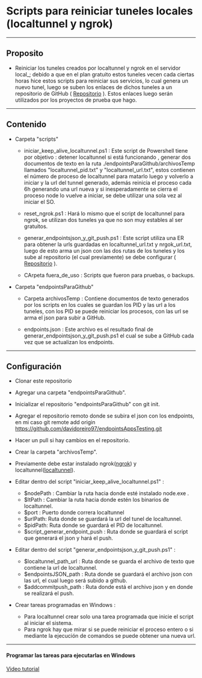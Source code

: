 # Scripts para reiniciar tuneles locales (localtunnel y ngrok)

---

## Proposito

- Reiniciar los tuneles creados por localtunnel y ngrok en el servidor local_; debido a que en el plan gratuito estos tuneles vecen cada ciertas horas hice estos scripts para reiniciar sus servicios, lo cual genera un nuevo tunel, luego se suben los enlaces de dichos tuneles a un repositorio de GitHub ( [Repositorio](https://github.com/davidoreiro97/endpointsAppsTesting.git) ). Estos enlaces luego serán utilizados por los proyectos de prueba que hago.

---

## Contenido

- Carpeta "scripts"

  - iniciar_keep_alive_localtunnel.ps1 : Este script de Powershell tiene por objetivo : detener localtunnel si está funcionando
    , generar dos documentos de texto en la ruta ./endpointsParaGithub/archivosTemp llamados "localtunnel_pid.txt" y "localtunnel_url.txt", estos contienen el número de proceso de localtunnel para matarlo luego y volverlo a iniciar y
    la url del tunnel generado, además reinicia el proceso cada 6h generando una url nueva y si inesperadamente se cierra el proceso node lo vuelve a iniciar, se debe utilizar una sola vez al iniciar el SO.

  - reset_ngrok.ps1 : Hará lo mismo que el script de localtunnel para ngrok, se utilizan dos tuneles ya que no son muy estables al ser gratuitos.

  - generar_endpointsjson_y_git_push.ps1 : Este script utiliza una ER para obtener la urls guardadas en localtunnel_url.txt y
    nrgok_url.txt, luego de esto arma un json con las dos rutas de los tuneles y los sube al repositorio (el cual previamente)
    se debe configurar ( [Repositorio](https://github.com/davidoreiro97/endpointsAppsTesting.git) ).

  - CArpeta fuera_de_uso : Scripts que fueron para pruebas, o backups.

- Carpeta "endpointsParaGithub"

  - Carpeta archivosTemp : Contiene documentos de texto generados por los scripts en los cuales se guardan los PID y las url
    a los tuneles, con los PID se puede reiniciar los procesos, con las url se arma el json para subir a GitHub.

  - endpoints.json : Este archivo es el resultado final de generar_endpointsjson_y_git_push.ps1 el cual se sube a GitHub cada
    vez que se actualizan los endpoints.

---

## Configuración
- Clonar este repositorio
- Agregar una carpeta "endpointsParaGithub".
- Inicializar el repositorio "endpointsParaGithub" con git init.
- Agregar el repositorio remoto donde se subira el json con los endpoints, en mi caso git remote add origin https://github.com/davidoreiro97/endpointsAppsTesting.git
- Hacer un pull si hay cambios en el repositorio.
- Crear la carpeta "archivosTemp".
- Previamente debe estar instalado ngrok([ngrok](https://ngrok.com/)) y localtunnel([localtunnel](https://theboroer.github.io/localtunnel-www/)).
- Editar dentro del script "iniciar_keep_alive_localtunnel.ps1" :
  - $nodePath : Cambiar la ruta hacia donde esté instalado node.exe .
  - $ltPath : Cambiar la ruta hacia donde estén los binarios de localtunnel.
  - $port : Puerto donde correra localtunnel
  - $urlPath: Ruta donde se guardará la url del tunel de localtunnel.
  - $pidPath: Ruta donde se guardará el PID de localtunnel.
  - $script_generar_endpoint_push : Ruta donde se guardará el script que generará el json y hará el push.

- Editar dentro del script "generar_endpointsjson_y_git_push.ps1" :
  - $localtunnel_path_url : Ruta donde se guarda el archivo de texto que contiene la url de localtunnel.
  - $endpointsJSON_path : Ruta donde se guardará el archivo json con las url, el cual luego será subido a github.
  - $addcommitpush_path : Ruta donde está el archivo json y en donde se realizará el push.

- Crear tareas programadas en Windows :
  - Para localtunnel crear solo una tarea programada que inicie el script al iniciar el sistema.
  - Para ngrok hay que mirar si se puede reiniciar el proceso entero o si mediante la ejecución de comandos se puede obtener una nueva url.
---

#### Programar las tareas para ejecutarlas en Windows

[Video tutorial](https://youtu.be/CJw_JEt_L6I?t=258)
